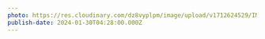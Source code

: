 ```yaml
---
photo: https://res.cloudinary.com/dz8vyplpm/image/upload/v1712624529/IMG_8598_f4wwkw.jpg
publish-date: 2024-01-30T04:28:00.000Z
---
```

